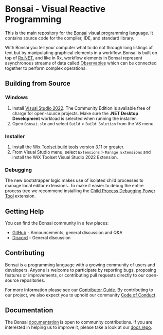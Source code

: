 # Bonsai - Visual Reactive Programming

This is the main repository for the [Bonsai](https://bonsai-rx.org/) visual programming language. It contains source code for the compiler, IDE, and standard library.

With Bonsai you tell your computer what to do not through long listings of text but by manipulating graphical elements in a workflow. Bonsai is built on top of [Rx.NET](http://reactivex.io/), and like in Rx, workflow elements in Bonsai represent asynchronous streams of data called [Observables](https://bonsai-rx.org/docs/articles/observables.html) which can be connected together to perform complex operations.

Building from Source
--------------------

### Windows

1. Install [Visual Studio 2022](https://visualstudio.microsoft.com/downloads/). The Community Edition is available free of charge for open-source projects. Make sure the **.NET Desktop Development** workload is selected when running the installer.
2. Open `Bonsai.sln` and select `Build` > `Build Solution` from the VS menu.

### Installer

1. Install the [Wix Toolset build tools](https://wixtoolset.org/releases/) version 3.11 or greater.
2. From Visual Studio menu, select `Extensions` > `Manage Extensions` and install the WiX Toolset Visual Studio 2022 Extension.

### Debugging

The new bootstrapper logic makes use of isolated child processes to manage local editor extensions. To make it easier to debug the entire process tree we recommend installing the [Child Process Debugging Power Tool](https://devblogs.microsoft.com/devops/introducing-the-child-process-debugging-power-tool/) extension.

Getting Help
------------

You can find the Bonsai community in a few places:
 * [GitHub](https://github.com/bonsai-rx/bonsai/discussions) - Announcements, general discussion and Q&A
 * [Discord](https://discord.gg/K8jUKH7) - General discussion

Contributing
------------

Bonsai is a programming language with a growing community of users and developers. Anyone is welcome to participate by reporting bugs, proposing features or improvements, or contributing pull requests directly to our open-source repositories.

For more information please see our [Contributor Guide](https://bonsai-rx.org/contribute/). By contributing to our project, we also expect you to uphold our community [Code of Conduct](CODE_OF_CONDUCT.md).

Documentation
-------------

The Bonsai [documentation](https://bonsai-rx.org/docs/) is open to community contributions. If you are interested in helping us to improve it, please take a look at our [docs repo](https://github.com/bonsai-rx/docs).
